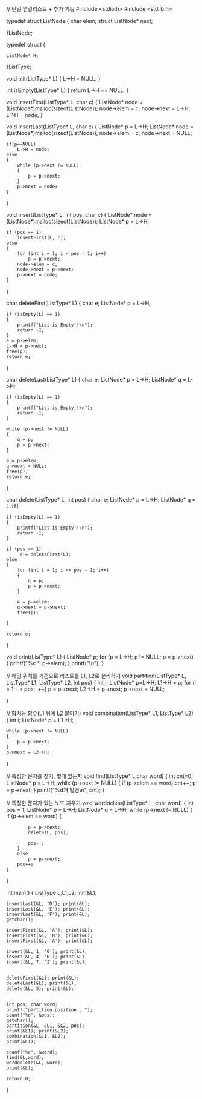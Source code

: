 // 단일 연결리스트 + 추가 기능
#include <stdio.h>
#include <stdlib.h>

typedef struct ListNode
{
	char elem;
	struct ListNode* next;

}ListNode;

typedef struct
{

	ListNode* H;
}ListType;

void init(ListType* L)
{
	L->H = NULL;
}

int isEmpty(ListType* L)
{
	return L->H == NULL;
}

void insertFirst(ListType* L, char c)
{
	ListNode* node = (ListNode*)malloc(sizeof(ListNode));
	node->elem = c;
	node->next = L->H;
	L->H = node;
}

void insertLast(ListType* L, char c)
{
	ListNode* p = L->H;
	ListNode* node = (ListNode*)malloc(sizeof(ListNode));
	node->elem = c;
	node->next = NULL;

	if(p==NULL)
		L->H = node;
	else
	{
		while (p->next != NULL)
		{
			p = p->next;
		}
		p->next = node;
	}
	
	
}

void insert(ListType* L, int pos, char c)
{
	ListNode* node = (ListNode*)malloc(sizeof(ListNode));
	ListNode* p = L->H;

	if (pos == 1)
		insertFirst(L, c);
	else
	{
		for (int i = 1; i < pos - 1; i++)
			p = p->next;
		node->elem = c;
		node->next = p->next;
		p->next = node;
	}


}

char deleteFirst(ListType* L)
{
	char e;
	ListNode* p = L->H;

	if (isEmpty(L) == 1)
	{
		printf("List is Empty!!\n");
		return -1;
	}
	e = p->elem;
	L->H = p->next;
	free(p);
	return e;
}

char deleteLast(ListType* L)
{
	char e;
	ListNode* p = L->H;
	ListNode* q = L->H;

	if (isEmpty(L) == 1)
	{
		printf("List is Empty!!\n");
		return -1;
	}

	while (p->next != NULL)
	{
		q = p;
		p = p->next;
	}
	
	e = p->elem;
	q->next = NULL;
	free(p);
	return e;
}

char delete(ListType* L, int pos)
{
	char e;
	ListNode* p = L->H;
	ListNode* q = L->H;

	if (isEmpty(L) == 1)
	{
		printf("List is Empty!!\n");
		return -1;
	}

	if (pos == 1)
		 e = deleteFirst(L);
	else
	{
		for (int i = 1; i <= pos - 1; i++)
		{
			q = p;
			p = p->next;
		}

		e = p->elem;
		q->next = p->next;
		free(p);
		
	}

	return e;
}

void print(ListType* L)
{
	ListNode* p;
	for (p = L->H; p != NULL; p = p->next)
	{
		printf("%c ", p->elem);
	}
	printf("\n");
}

// 해당 위치를 기준으로 리스트를 L1, L2로 분리하기
void partition(ListType* L, ListType* L1, ListType* L2, int pos)
{
	int i;
	ListNode* p=L->H;
	L1->H = p;
	for (i = 1; i < pos; i++)
		p = p->next;
	L2->H = p->next;
	p->next = NULL;
	
}

// 합치는 함수(L1 뒤에 L2 붙이기)
void combination(ListType* L1, ListType* L2)
{
	int i;
	ListNode* p = L1->H;
	
	while (p->next != NULL)
	{
		p = p->next;
	}
	p->next = L2->H;

}

// 특정한 문자를 찾기, 몇개 있는지
void find(ListType* L,char word)
{
	int cnt=0;
	ListNode* p = L->H;
	while (p->next != NULL)
	{
		if (p->elem == word)
			cnt++;
		p = p->next;
	}
	printf("%d개 발견\n", cnt);
}

// 특정한 문자가 있는 노드 지우기
void worddelete(ListType* L, char word)
{
	int pos = 1;
	ListNode* p = L->H;
	ListNode* q = L->H;
	while (p->next != NULL)
	{
		if (p->elem == word)
		{
			


			p = p->next;
			delete(L, pos);
			
			pos--;
		}
		else
			p = p->next;
		pos++;
	}
	
}

int main()
{
	ListType L,L1,L2;
	init(&L);

	insertLast(&L, 'D'); print(&L);
	insertLast(&L, 'E'); print(&L);
	insertLast(&L, 'F'); print(&L);
	getchar();

	insertFirst(&L, 'A'); print(&L);
	insertFirst(&L, 'B'); print(&L);
	insertFirst(&L, 'A'); print(&L);

	insert(&L, 1, 'G'); print(&L);
	insert(&L, 4, 'H'); print(&L);
	insert(&L, 7, 'I'); print(&L);


	deleteFirst(&L); print(&L);
	deleteLast(&L); print(&L);
	delete(&L, 3); print(&L);

	
	int pos; char word;
	printf("partition position : ");
	scanf("%d", &pos);
	getchar();
	partition(&L, &L1, &L2, pos);
	print(&L1); print(&L2);
	combination(&L1, &L2);
	print(&L1);
	
	scanf("%c", &word);
	find(&L,word);
	worddelete(&L, word);
	print(&L);

	return 0;
}
